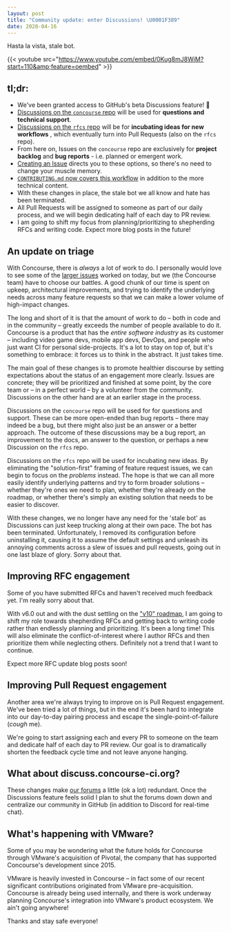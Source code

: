 ```yaml
---
layout: post
title: "Community update: enter Discussions! \U0001F389"
date: 2020-04-16
---
```


Hasta la vista, stale bot.

<!-- more -->

{{< youtube src="https://www.youtube.com/embed/0Kug8mJ8WiM?start=110&amp;feature=oembed" >}}

## tl;dr:

- We've been granted access to GitHub's beta Discussions feature! 🎉
- [Discussions on the `concourse` repo](https://github.com/concourse/concourse/discussions) will be used for **questions
  and technical support**.
- [Discussions on the `rfcs` repo](https://github.com/concourse/rfcs/discussions) will be for **incubating ideas for new
  workflows** , which eventually turn into Pull Requests (also on the `rfcs` repo).
- From here on, Issues on the `concourse` repo are exclusively for **project backlog** and **bug reports** - i.e.
  planned or emergent work.
- [Creating an Issue](https://github.com/concourse/concourse/issues/new/choose) directs you to these options, so there's
  no need to change your muscle memory.
- [
  `CONTRIBUTING.md` now covers this workflow](https://github.com/concourse/concourse/blob/fab3de1722a2ce998d3710bd066453594f24ec57/CONTRIBUTING.md#from-ideas-to-implementation)
  in addition to the more technical content.
- With these changes in place, the stale bot we all know and hate has been terminated.
- All Pull Requests will be assigned to someone as part of our daily process, and we will begin dedicating half of each
  day to PR review.
- I am going to shift my focus from planning/prioritizing to shepherding RFCs and writing code. Expect more blog posts
  in the future!

## An update on triage

With Concourse, there is _always_ a lot of work to do. I personally would love to see some of
the [larger issues](https://github.com/concourse/concourse/issues/324) worked on today, but we (the Concourse team) have
to choose our battles. A good chunk of our time is spent on upkeep, architectural improvements, and trying to identify
the underlying needs across many feature requests so that we can make a lower volume of high-impact changes.

The long and short of it is that the amount of work to do – both in code and in the community – greatly exceeds the
number of people available to do it. Concourse is a product that has the _entire software industry_ as its customer –
including video game devs, mobile app devs, DevOps, and people who just want CI for personal side-projects. It's a lot
to stay on top of, but it's something to embrace: it forces us to think in the abstract. It just takes time.

The main goal of these changes is to promote healthier discourse by setting expectations about the status of an
engagement more clearly. Issues are concrete; they will be prioritized and finished at some point, by the core team or –
in a perfect world – by a volunteer from the community. Discussions on the other hand are at an earlier stage in the
process.

Discussions on the `concourse` repo will be used for for questions and support. These can be more open-ended than bug
reports – there may indeed be a bug, but there might also just be an answer or a better approach. The outcome of these
discussions may be a bug report, an improvement to the docs, an answer to the question, or perhaps a new Discussion on
the `rfcs` repo.

Discussions on the `rfcs` repo will be used for incubating new ideas. By eliminating the "solution-first" framing of
feature request issues, we can begin to focus on the _problems_ instead. The hope is that we can all more easily
identify underlying patterns and try to form broader solutions – whether they're ones we need to plan, whether they're
already on the roadmap, or whether there's simply an existing solution that needs to be easier to discover.

With these changes, we no longer have any need for the 'stale bot' as Discussions can just keep trucking along at their
own pace. The bot has been terminated. Unfortunately, I removed its configuration before uninstalling it, causing it to
assume the default settings and unleash its annoying comments across a slew of issues and pull requests, going out in
one last blaze of glory. Sorry about that.

## Improving RFC engagement

Some of you have submitted RFCs and haven't received much feedback yet. I'm really sorry about that.

With v6.0 out and with the dust settling on the ["v10" roadmap](/posts/2019-07-17-core-roadmap-towards-v10/), I am going
to shift my role towards shepherding RFCs and getting back to writing code rather than endlessly planning and
prioritizing. It's been a long time! This will also eliminate the conflict-of-interest where I author RFCs and then
prioritize them while neglecting others. Definitely not a trend that I want to continue.

Expect more RFC update blog posts soon!

## Improving Pull Request engagement

Another area we're always trying to improve on is Pull Request engagement. We've been tried a lot of things, but in the
end it's been hard to integrate into our day-to-day pairing process and escape the single-point-of-failure (_cough_ me).

We're going to start assigning each and every PR to someone on the team and dedicate half of each day to PR review. Our
goal is to dramatically shorten the feedback cycle time and not leave anyone hanging.

## What about discuss.concourse-ci.org?

These changes make [our forums](https://discuss.concourse-ci.org) a little (ok a lot) redundant. Once the Discussions
feature feels solid I plan to shut the forums down down and centralize our community in GitHub (in addition to Discord
for real-time chat).

## What's happening with VMware?

Some of you may be wondering what the future holds for Concourse through VMware's acquisition of Pivotal, the company
that has supported Concourse's development since 2015.

VMware is heavily invested in Concourse – in fact some of our recent significant contributions originated from VMware
pre-acquisition. Concourse is already being used internally, and there is work underway planning Concourse's integration
into VMware's product ecosystem. We ain't going anywhere!

Thanks and stay safe everyone!
